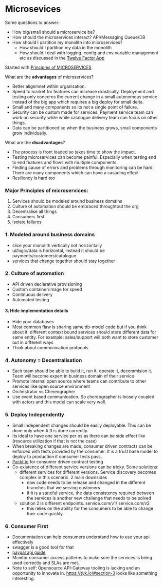 # Microsevices

Some questions to answer:

- How big/small should a microservice be?
- How should the microservices interact? API/Messaging Queue/DB
- How should I partition my monolith into microservices?
  - How should I partition my data in the monolith
  - How should I deal with logging, config and env variable management etc as discussed in the [Twelve Factor App](https://12factor.net/)

Started with [Principles of MICROSERVICES](https://www.safaribooksonline.com/library/view/the-principles-of/9781491935811/)

What are the **advantages** of microservices?

- Better alignmnet within organisation.
- Speed to market for features can increase drastically. Deployment and testing only concerns the current change in a small autonomous service instead of the big app which requires a big deploy for small delta.
- Small and many components so its not a single point of failure.
- Security can be custom made for services. Payment service team can work on security while while catalogue delivery team can focus on other things.
- Data can be partitioned so when the business grows, small components grow individually.


What are the **disadvantages**?

- The process is front loaded so takes time to show the impact.
- Testing microservices can become painful. Especially when testing end to end features and flows with multiple components.
- Finding cause of errors and problems through monitoring can be hard. There are many components which can have a casading effect
- Resiliency is hard too



### Major Principles of microservices:

1. Services should be modeled around business domains
2. Culture of automation should be embraced throughtout the org
3. Decentralise all things
4. Consumers first
5. Isolate failures


### 1. Modeled around business domains

- slice your monolith vertically not horizontally
- ui/logic/data is horizontal, instead it should be payments/customers/catalogue
- services that change together should stay together


### 2. Culture of automation

- API driven declarative provisioning
- Custom container/image for speed
- Continuous delivery
- Automated testing

#### 3. Hide implementation details

- Hide your databases
- Most common flaw is sharing same db-model code but if you think about it, different context bound services should store different data for same entity. For example: sales/support will both want to store customer but in different ways
- Think about communication protocols.

### 4. Autonomy = Decentralisation

- Each team should be able to build it, run it, operate it, decommision it. Team will become expert in business domain of their service
- Promote internal open source where teams can contribute to other services like open source environment
- Orchestrator vs Chereographer
- Use event based communication. So choreographer is loosely coupled with actors and this model can scale very well.


### 5. Deploy Independently

- Small independent changes should be easily deployable. This can be done only when # 3 is done correctly.
- Its ideal to have one service per os as there can be side effect like (resource utilization if that is not the case)
- When breaking changes are made, consumer driven contracts can be enforced with tests provided by the consumer. It is a trust base model to deploy to production if consumer tests pass.
- [Packt.io](https://docs.pact.io/) for consumer driven contract testing
- Co-existence of different service versions can be tricky. Some solutions:
  - different services for different versions. Service discovery becomes complex in this scenario. 2 main downsides
    - now code needs to be release and changed in the different branches that we serving customers
    - if it is a stateful service, the data consistency required between the services is another new challenge that needs to be solved
  - solution 2 is different endpoints. service.com/v1/ service.com/v2
    - this relies on the ability for the consumers to be able to change their code quickly.


### 6. Consumer First

- Documentation can help consumers understand how to use your api effectively
- swagger is a good tool for that
- [paypal api guide](https://github.com/paypal/api-standards/blob/master/api-style-guide.md)
- Monitor consumer access patterns to make sure the services is being used correctly and SLAs are met.
- Note to self: Opensource API-Gateway tooling is lacking and an ooportunity to innovate in. https://tyk.io/#section-3 looks like something interesting.


